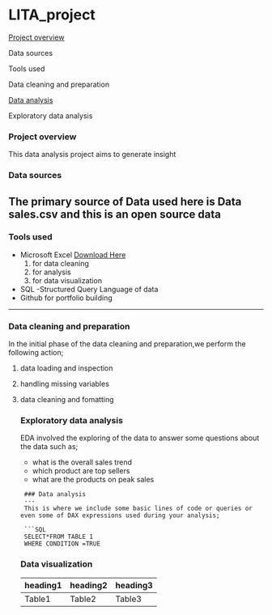 # LITA_project

[Project overview](#project-overview)

Data sources

Tools used

Data cleaning and preparation

[Data analysis](#data-analysis)

Exploratory data analysis

### Project overview
This data analysis project aims to generate insight



### Data sources
The primary source of Data used here is Data sales.csv and this is an open source data
---
### Tools used
- Microsoft Excel [Download Here](https://www.microsoft.com)
   1. for data cleaning
   2. for analysis
   3. for data visualization
- SQL -Structured Query Language of data
- Github for portfolio building
---
### Data cleaning and preparation
In the initial phase of the data cleaning and preparation,we perform the following action;
1. data loading and inspection
2. handling missing variables
3. data cleaning and fomatting

   ### Exploratory data analysis
   EDA involved the exploring of the data to answer some questions about the data such as;
   - what is the overall sales trend
   - which product are top sellers
   - what are the products on peak sales
    ```
     ### Data analysis
     ---
     This is where we include some basic lines of code or queries or even some of DAX expressions used during your analysis;

     ```SQL
     SELECT*FROM TABLE 1
     WHERE CONDITION =TRUE
     ```
    ### Data visualization
   |heading1|heading2|heading3|
   |-------|---------|--------|
   |Table1|Table2|Table3|


   

